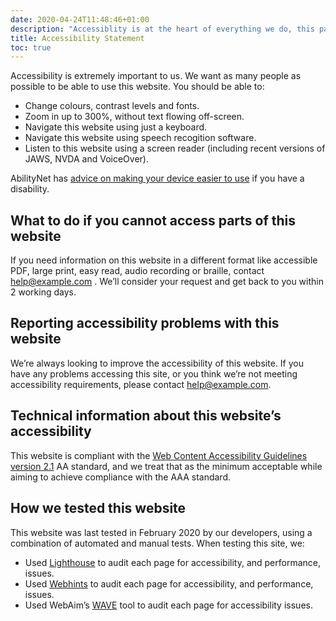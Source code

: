 ```yaml
---
date: 2020-04-24T11:48:46+01:00
description: "Accessiblity is at the heart of everything we do, this page explains our process."
title: Accessibility Statement
toc: true
---
```


Accessibility is extremely important to us. We want as many people as possible to be able to use this website. You should be able to:

* Change colours, contrast levels and fonts.
* Zoom in up to 300%, without text flowing off-screen.
* Navigate this website using just a keyboard.
* Navigate this website using speech recogition software.
* Listen to this website using a screen reader (including recent versions of JAWS, NVDA and VoiceOver).

AbilityNet has [advice on making your device easier to use](https://mcmw.abilitynet.org.uk/) if you have a disability.

## What to do if you cannot access parts of this website
If you need information on this website in a different format like accessible PDF, large print, easy read, audio recording or braille, contact <a href="mailto:help@example.com ">help@example.com </a>. We’ll consider your request and get back to you within 2 working days.

## Reporting accessibility problems with this website
We’re always looking to improve the accessibility of this website. If you have any problems accessing this site, or you think we’re not meeting accessibility requirements, please contact <a href="mailto:help@example.com ">help@example.com</a>.

## Technical information about this website’s accessibility
This website is compliant with the <a href="https://www.w3.org/TR/WCAG21/">Web Content Accessibility Guidelines version 2.1</a> AA standard, and we treat that as the minimum acceptable while aiming to achieve compliance with the AAA standard.

## How we tested this website
This website was last tested in February 2020 by our developers, using a combination of automated and manual tests. When testing this site, we:

* Used [Lighthouse](https://developers.google.com/web/tools/lighthouse/) to audit each page for accessibility, and performance, issues.
* Used [Webhints](https://webhint.io/) to audit each page for accessibility, and performance, issues.
* Used WebAim’s [WAVE](https://wave.webaim.org/) tool to audit each page for accessibility issues.
